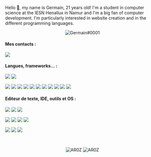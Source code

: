 <p>Hello 👋, my name is Germain, 21 years old! I'm a student in computer science at the IESN Henallux in Namur and I'm a big fan of computer development. I'm particularly interested in website creation and in the different programming languages.</p>

<p align="center"><img style="margin:auto" src="https://discord.c99.nl/widget/theme-1/451364367842148353.png" alt="Germain#0001"/></p>

<h4>Mes contacts :</h4>
<a href="https://www.linkedin.com/in/germain-duchene/" target="_blank"><img src="https://img.shields.io/badge/linkedin-%230077B5.svg?style=for-the-badge&logo=linkedin&logoColor=white" /></a>
<h4>Langues, frameworks... :</h4>
<a href="https://docs.microsoft.com/en-us/cpp/?view=msvc-170" target="_blank"><img src="https://img.shields.io/badge/c-%2300599C.svg?style=for-the-badge&logo=c&logoColor=white"/></a>
<a href="https://learn.microsoft.com/en-us/dotnet/csharp/" target="_blank"><img src="https://img.shields.io/badge/csharp-%2300599Csharp.svg?style=for-the-badge&logo=Csharp&logoColor=white"/></a>

<a href="https://www.php.net/" target="_blank"><img src="https://img.shields.io/badge/php-%23777BB4.svg?style=for-the-badge&logo=php&logoColor=white"/></a>
<a href="https://developer.mozilla.org/en-US/docs/Web/HTML" target="_blank"><img src="https://img.shields.io/badge/html5-%23E34F26.svg?style=for-the-badge&logo=html5&logoColor=white"/></a>
<a href="https://developer.mozilla.org/en-US/docs/Web/CSS" target="_blank"><img src="https://img.shields.io/badge/css3-%231572B6.svg?style=for-the-badge&logo=css3&logoColor=white"/></a>
<a href="https://sass-lang.com/" target="_blank"><img src="https://img.shields.io/badge/SASS-hotpink.svg?style=for-the-badge&logo=SASS&logoColor=white"/></a>
<a href="https://developer.mozilla.org/en-US/docs/Web/JavaScript" target="_blank"><img src="https://img.shields.io/badge/javascript-%23323330.svg?style=for-the-badge&logo=javascript&logoColor=%23F7DF1E"/></a>
<a href="https://www.typescriptlang.org/" target="_blank"><img src="https://img.shields.io/badge/typescript-%23007ACC.svg?style=for-the-badge&logo=typescript&logoColor=white"/></a>
<a href="https://nodejs.org/en/" target="_blank"><img src="https://img.shields.io/badge/node.js-6DA55F?style=for-the-badge&logo=node.js&logoColor=white"/></a>
<a href="https://www.python.org/" target="_blank"><img src="https://img.shields.io/badge/python-3670A0?style=for-the-badge&logo=python&logoColor=ffdd54"/></a>
<a href="https://www.java.com/" target="_blank"><img src="https://img.shields.io/badge/java-%23ED8B00.svg?style=for-the-badge&logo=java&logoColor=white"/></a>
<a href="https://www.mysql.com/" target="_blank"><img src="https://img.shields.io/badge/mysql-%2300f.svg?style=for-the-badge&logo=mysql&logoColor=white"/></a>
<a href="https://mariadb.org/" target="_blank"><img src="https://img.shields.io/badge/MariaDB-003545?style=for-the-badge&logo=mariadb&logoColor=white"/></a>
<h4>Editeur de texte, IDE, outils et OS :</h4>
<p>
<a href="https://git-scm.com/" target="_blank"><img src="https://img.shields.io/badge/git-%23F05033.svg?style=for-the-badge&logo=git&logoColor=white"/></a>
<a href="https://www.notion.so/" target="_blank"><img src="https://img.shields.io/badge/Notion-%23000000.svg?style=for-the-badge&logo=notion&logoColor=white"/></a>
<a href="https://www.figma.com/" target="_blank"><img src="https://img.shields.io/badge/figma-%23F24E1E.svg?style=for-the-badge&logo=figma&logoColor=white"/></a>
</p>
<p>
<a href="https://www.jetbrains.com/fr-fr/idea/" target="_blank"><img src="https://img.shields.io/badge/IntelliJIDEA-000000.svg?style=for-the-badge&logo=intellij-idea&logoColor=white"/></a>
<a href="https://visualstudio.microsoft.com/fr/" target="_blank"><img src="https://img.shields.io/badge/Visual%20Studio-5C2D91.svg?style=for-the-badge&logo=visual-studio&logoColor=white"/></a>
<a href="https://code.visualstudio.com/" target="_blank"><img src="https://img.shields.io/badge/Visual%20Studio%20Code-0078d7.svg?style=for-the-badge&logo=visual-studio-code&logoColor=white"/></a>
<a href="https://atom.io/" target="_blank"><img src="https://img.shields.io/badge/Atom-%2366595C.svg?style=for-the-badge&logo=atom&logoColor=white"/></a>
</p>
<p>
<a href="https://www.microsoft.com/fr-be/windows" target="_blank"><img src="https://img.shields.io/badge/Windows-0078D6?style=for-the-badge&logo=windows&logoColor=white"/></a>
<a href="https://www.debian.org/" target="_blank"><img src="https://img.shields.io/badge/Debian-D70A53?style=for-the-badge&logo=debian&logoColor=white"/></a>
<a href="https://www.apple.com/befr/macos/" target="_blank"><img src="https://img.shields.io/badge/mac%20os-000000?style=for-the-badge&logo=macos&logoColor=F0F0F0"/></a>
</p>


<p>&nbsp;</p>

<p align="center"><img align="center" src="https://github-readme-stats.vercel.app/api/top-langs/?username=AR0Z&theme=dark&langs_count=5&count_private=true&locale=fr&hide=CSS,HTML" alt="AR0Z" />&nbsp;<img align="center" src="https://github-readme-stats.vercel.app/api?username=AR0Z&theme=dark&show_icons=true&locale=fr&count_private=true" alt="AR0Z" /></p>

